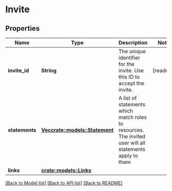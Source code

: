 # Invite

## Properties

Name | Type | Description | Notes
------------ | ------------- | ------------- | -------------
**invite_id** | **String** | The unique identifier for the invite. Use this ID to accept the invite. | [readonly]
**statements** | [**Vec<crate::models::Statement>**](Statement.md) | A list of statements which match roles to resources. The invited user will all statements apply to them | 
**links** | [**crate::models::Links**](Account_links.md) |  | 

[[Back to Model list]](./README.md#documentation-for-models) [[Back to API list]](./README.md#documentation-for-api-endpoints) [[Back to README]](./README.md)


